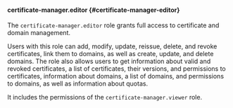 #### certificate-manager.editor {#certificate-manager-editor}

The `certificate-manager.editor` role grants full access to certificate and domain management.

Users with this role can add, modify, update, reissue, delete, and revoke certificates, link them to domains, as well as create, update, and delete domains. The role also allows users to get information about valid and revoked certificates, a list of certificates, their versions, and permissions to certificates, information about domains, a list of domains, and permissions to domains, as well as information about quotas.

It includes the permissions of the `certificate-manager.viewer` role.
